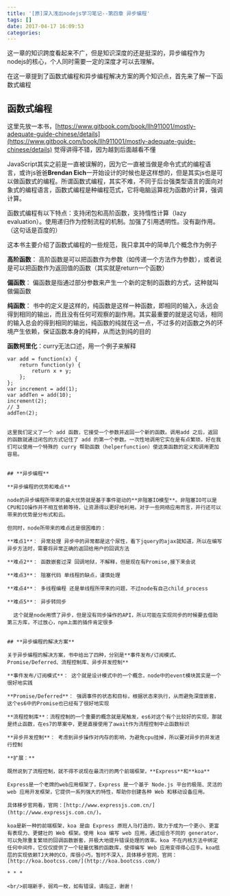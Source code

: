 ```yaml
---
title: '[原]深入浅出nodejs学习笔记--第四章 异步编程'
tags: []
date: 2017-04-17 16:09:53
categories:
---
```



这一章的知识跨度看起来不广，但是知识深度的还是挺深的，异步编程作为nodejs的核心，个人同时需要一定的深度才可以去理解。

在这一章提到了函数式编程和异步编程解决方案的两个知识点，首先来了解一下函数式编程


## **函数式编程**

这里先放一本书，[https://www.gitbook.com/book/llh911001/mostly-adequate-guide-chinese/details](https://www.gitbook.com/book/llh911001/mostly-adequate-guide-chinese/details) 觉得讲得不错，因为越到后面越看不懂

JavaScript其实之前是一直被误解的，因为它一直被当做是命令式式的编程语言，或许js爸爸**Brendan Eich**一开始设计的时候也是这样想的，但是其实js也是可以做函数式的编程。所谓函数式编程，其实不难，不同于后台强类型语言的面向对象式的编程语言，函数式编程是种编程范式，它将电脑运算视为函数的计算，强调计算。

函数式编程有以下特点：支持闭包和高阶函数，支持惰性计算（lazy evaluation）。使用递归作为控制流程的机制。加强了引用透明性。没有副作用。（这句话是百度的）

这本书主要介绍了函数式编程的一些规范，我只拿其中的简单几个概念作为例子

**高阶函数**： 高阶函数是可以把函数作为参数（如传递一个方法作为参数），或者说是可以把函数作为返回值的函数（其实就是return一个函数）

**偏函数**： 偏函数是指通过部分参数来产生一个新的定制的函数的方式，这种就叫做偏函数

**纯函数**： 书中的定义是这样的，纯函数是这样一种函数，即相同的输入，永远会得到相同的输出，而且没有任何可观察的副作用。其实最重要的就是这句话，相同的输入总会的得到相同的输出，纯函数的纯就在这一点，不过多的对函数之外的环境产生依赖，保证函数本身的纯粹，从而达到纯的目的

**函数柯里化**：curry无法口述，用一个例子来解释

    var add = function(x) {
        return function(y) {
            return x + y;
        };
    };
    var increment = add(1);
    var addTen = add(10);
    increment(2);
    // 3
    addTen(2);

```

这里我们定义了一个 add 函数，它接受一个参数并返回一个新的函数。调用add 之后，返回的函数就通过闭包的方式记住了 add 的第一个参数。一次性地调用它实在是有点繁琐，好在我们可以使用一个特殊的 curry 帮助函数（helperfunction）使这类函数的定义和调用更加容易。


## **异步编程**

**异步编程的优势和难点**

node的异步编程所带来的最大优势就是基于事件驱动的**非阻塞IO模型**。非阻塞IO可以是CPU和IO操作并不相互依赖等待，让资源得以更好地利用。对于一些网络应用而言，并行还可以带来的优势是分布式和云。

但同时，node所带来的难点还是很困难的：

**难点1**： 异常处理 异步中的异常都是这个尿性，看下jquery的ajax就知道，所以在编写异步方法时，需要将异常正确的返回给用户的回调方法

**难点2**： 函数嵌套过深 回调地狱，不解释，但是现在有Promise,接下来会说

**难点3**： 阻塞代码 单线程的缺点，谨慎处理

**难点4**： 多线程编程 还是单线程所带来的问题，不过node有自己child_process

**难点5**： 异步转同步 

  这个就是node用惯了异步，但是没有同步操作的API，所以可能在实现同步的时候要去借助第三方库，不过放心，npm上面的插件肯定很多


## **异步编程的解决方案**

关于异步编程的解决方案，书中给出了四种，分别是**事件发布/订阅模式、Promise/Deferred、流程控制库、异步并发控制**

**事件发布/订阅模式**： 这个就是设计模式中的一个概念，node中的event模块其实是一个很好地实践

**Promise/Deferred**： 强调事件的状态和目标，根据状态来执行，从而避免深度嵌套，这个es6中的Promise也已经有了很好地实现

**流程控制库**：流程控制的一个重要的概念就是尾触发，es6对这个有个比较好的实现，那就是终止函数，在es7的草案中，更是直接使用了await作为流程控制中止函数标识

**异步并发控制**： 考虑到异步操作对内存的影响，为避免cpu挂掉，所以要对异步的并发进行控制

**扩展：**

既然说到了流程控制，就不得不说现在最流行的两个前端框架，**Express**和**koa**

Express是一个老牌的web应用框架了，Express 是一个基于 Node.js 平台的极简、灵活的 web 应用开发框架，它提供一系列强大的特性，帮助你创建各种 Web 和移动设备应用。 

具体移步官网看，官网：[http://www.expressjs.com.cn/](http://www.expressjs.com.cn/)。

koa是新一种的前端框架，koa 是由 Express 原班人马打造的，致力于成为一个更小、更富有表现力、更健壮的 Web 框架。使用 koa 编写 web 应用，通过组合不同的 generator，可以免除重复繁琐的回调函数嵌套，并极大地提升错误处理的效率。koa 不在内核方法中绑定任何中间件，它仅仅提供了一个轻量优雅的函数库，使得编写 Web 应用变得得心应手。koa低层的实现依赖TJ大神的CO，库很小巧，暂时不深入，具体移步官网，官网：[http://koa.bootcss.com/](http://koa.bootcss.com/)

* * *

<br/>前端新手，弱鸡一枚，如有错误，请指正，谢谢！
